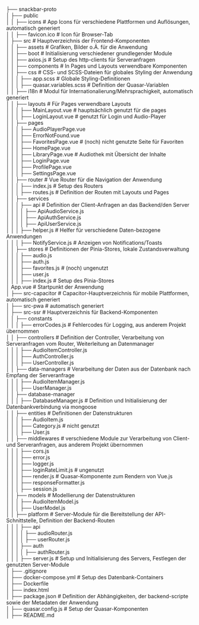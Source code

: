 ├── snackbar-proto  
│   ├── public  
│   │   ├── icons # App Icons für verschiedene Plattformen und Auflösungen, automatisch generiert  
│   │   ├──	favicon.ico # Icon für Browser-Tab  
│   ├── src # Hauptverzeichnis der Frontend-Komponenten  
│   │   ├── assets # Grafiken, Bilder o.Ä. für die Anwendung  
│   │   ├── boot # Initialisierung verschiedener grundlegender Module  
│   │   ├──	axios.js # Setup des http-clients für Serveranfragen  
│   │   ├── components # In Pages und Layouts verwendbare Komponenten  
│   │   ├── css # CSS- und SCSS-Dateien für globales Styling der Anwendung  
│   │   │   ├── app.scss # Globale Styling-Definitionen  
│   │   │   ├── quasar.variables.scss # Definition der Quasar-Variablen  
│   │   ├── i18n # Modul für Internationalierung/Mehrsprachigkeit, automatisch generiert  
│   │   ├── layouts # Für Pages verwendbare Layouts  
│	│   │   ├──	MainLayout.vue # hauptsächlich genutzt für die pages  
│	│   │   ├──	LoginLayout.vue # genutzt für Login und Audio-Player  
│   │   ├── pages  
│	│   │   ├──	AudioPlayerPage.vue  
│	│   │   ├──	ErrorNotFound.vue  
│	│   │   ├──	FavoritesPage.vue # (noch) nicht genutzte Seite für Favoriten  
│	│   │   ├──	HomePage.vue  
│	│   │   ├──	LibraryPage.vue # Audiothek mit Übersicht der Inhalte  
│	│   │   ├──	LoginPage.vue  
│	│   │   ├──	ProfilePage.vue  
│	│   │   ├──	SettingsPage.vue  
│   │   ├── router # Vue Router für die Navigation der Anwendung  
│	│   │   ├──	index.js # Setup des Routers  
│	│   │   ├──	routes.js # Definition der Routen mit Layouts und Pages  
│   │   ├── services  
│	│   │   ├── api # Definition der Client-Anfragen an das Backend/den Server  
│	│	│   │   ├──		ApiAudioService.js  
│	│   │	│   ├──		ApiAuthService.js  
│	│   │   │   ├──		ApiUserService.js  
│	│   │   ├──	helper.js # Helfer für verschiedene Daten-bezogene Anwendungen  
│	│   │   ├──	NotifyService.js # Anzeigen von Notifications/Toasts  
│   │   ├── stores # Definitionen der Pinia-Stores, lokale Zustandsverwaltung  
│	│   │   ├──	audio.js  
│	│   │   ├──	auth.js  
│	│   │   ├──	favorites.js # (noch) ungenutzt  
│	│   │   ├──	user.js  
│	│   │   ├──	index.js # Setup des Pinia-Stores  
│	App.vue # Startpunkt der Anwendung  
│   ├── src-capacitor # Capacitor-Hauptverzeichnis für mobile Plattformen, automatisch generiert  
│   ├── src-pwa # automatisch generiert  
│   ├── src-ssr # Hauptverzeichnis für Backend-Komponenten  
│   │   ├── constants  
│	│   │   ├──	errorCodes.js # Fehlercodes für Logging, aus anderem Projekt übernommen  
│   │   ├── controllers # Definition der Controller, Verarbeitung von Serveranfragen vom Router, Weiterleitung an Datenmanager  
│	│   │   ├──	AudioItemController.js  
│	│   │   ├──	AuthController.js  
│	│   │   ├──	UserController.js  
│   │   ├── data-managers # Verarbeitung der Daten aus der Datenbank nach Empfang der Serveranfrage  
│	│   │   ├──	AudioItemManager.js  
│	│   │   ├──	UserManager.js  
│   │   ├── database-manager  
│	│   │   ├──	DatabaseManager.js # Definition und Initialisierung der Datenbankverbindung via mongoose  
│   │   ├── entities # Definitionen der Datenstrukturen  
│	│   │   ├──	AudioItem.js  
│	│   │   ├──	Category.js # nicht genutzt  
│	│   │   ├──	User.js  
│   │   ├── middlewares # verschiedene Module zur Verarbeitung von Client- und Serveranfragen, aus anderem Projekt übernommen  
│	│   │   ├──	cors.js  
│	│   │   ├──	error.js  
│	│   │   ├──	logger.js  
│	│   │   ├──	loginRateLimit.js # ungenutzt  
│	│   │   ├──	render.js # Quasar-Komponente zum Rendern von Vue.js  
│	│   │   ├──	responseFormatter.js  
│	│   │   ├──	session.js  
│   │   ├── models # Modellierung der Datenstrukturen  
│	│   │   ├──	AudioItemModel.js  
│	│   │   ├──	UserModel.js  
│   │   ├── platform # Server-Module für die Bereitstellung der API-Schnittstelle, Definition der Backend-Routen  
│	│   │   ├── api  
│	│   │   │   ├──	audioRouter.js  
│	│   │   │   ├──	userRouter.js  
│	│   │   ├── auth  
│	│   │   │   ├──	authRouter.js  
│	│   │   ├──	server.js # Setup und Initialisierung des Servers, Festlegen der genutzten Server-Module  
│   ├── .gitignore  
│   ├──	docker-compose.yml # Setup des Datenbank-Containers  
│   ├──	Dockerfile  
│   ├──	index.html  
│   ├──	package.json # Definition der Abhängigkeiten, der backend-scripte sowie der Metadaten der Anwendung  
│   ├──	quasar.config.js # Setup der Quasar-Komponenten  
│   ├──	README.md  
